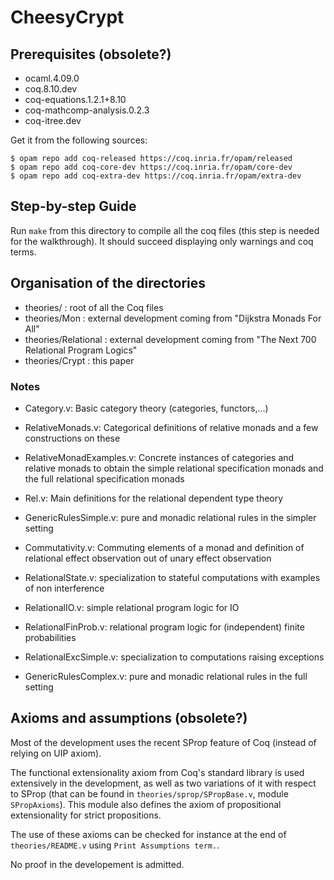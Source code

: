 # CheesyCrypt

## Prerequisites (obsolete?)

- ocaml.4.09.0
- coq.8.10.dev
- coq-equations.1.2.1+8.10
- coq-mathcomp-analysis.0.2.3
- coq-itree.dev

Get it from the following sources:

```
$ opam repo add coq-released https://coq.inria.fr/opam/released
$ opam repo add coq-core-dev https://coq.inria.fr/opam/core-dev
$ opam repo add coq-extra-dev https://coq.inria.fr/opam/extra-dev
```

## Step-by-step Guide

Run `make` from this directory to compile all the coq files
(this step is needed for the walkthrough). It should succeed
displaying only warnings and coq terms.

## Organisation of the directories

- theories/           : root of all the Coq files
- theories/Mon        : external development coming from "Dijkstra Monads For All"
- theories/Relational : external development coming from "The Next 700 Relational Program Logics"
- theories/Crypt      : this paper

### Notes

- Category.v: Basic category theory (categories, functors,...)

- RelativeMonads.v: Categorical definitions of relative monads and a few constructions on these

- RelativeMonadExamples.v: Concrete instances of categories and relative
  monads to obtain the simple relational specification monads and
  the full relational specification monads

- Rel.v: Main definitions for the relational dependent type theory

- GenericRulesSimple.v: pure and monadic relational rules in the simpler setting

- Commutativity.v: Commuting elements of a monad and definition of relational
  effect observation out of unary effect observation

- RelationalState.v: specialization to stateful computations with examples
  of non interference

- RelationalIO.v: simple relational program logic for IO

- RelationalFinProb.v: relational program logic for (independent) finite probabilities

- RelationalExcSimple.v: specialization to computations raising exceptions

- GenericRulesComplex.v: pure and monadic relational rules in the full setting

## Axioms and assumptions (obsolete?)

Most of the development uses the recent SProp feature of Coq (instead of relying on UIP axiom).

The functional extensionality axiom from Coq's standard library is used
extensively in the development, as well as two variations of it with
respect to SProp (that can be found in `theories/sprop/SPropBase.v`, module `SPropAxioms`).
This module also defines the axiom of propositional extensionality
for strict propositions.

The use of these axioms can be checked for instance at the end of
`theories/README.v` using `Print Assumptions term.`.

No proof in the developement is admitted.
